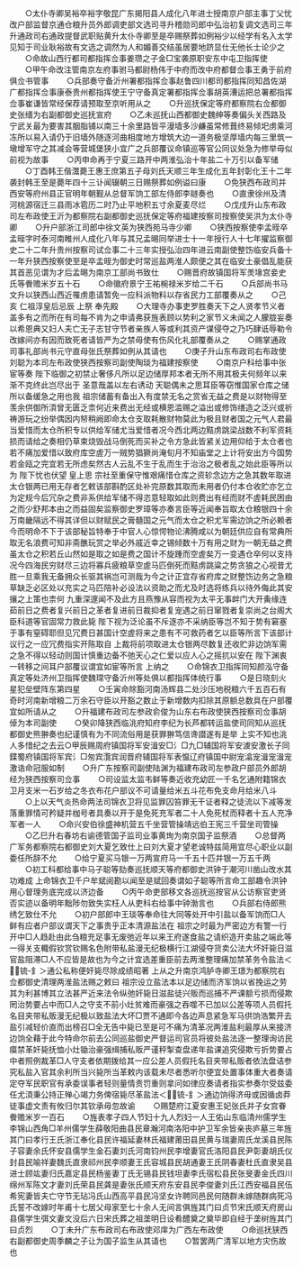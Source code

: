 <!-- { "loadSidebar": true } -->
　　○太仆寺卿吴裕卒裕字敬昆广东揭阳县人成化八年进士授南京户部主事丁父忧改户部监督京通仓粮升员外郎调吏部文选司寻升稽勋司郎中弘治初复调文选司三年升通政司右通政提督武职贴黄升太仆寺卿至是卒赐祭葬如例裕少以经学有名入太学见知于司业耿裕故有文选之调然为人和媚善交结虽居要地跻显仕无他长士论少之
　　○命故山西行都司都指挥佥事姜瓒之子金□宝袭原职安东中屯卫指挥使
　　○甲午命改注管南京左府事驸马都尉杨伟于中府而改中府都督佥事王勇于前府俱佥书管事
　　○兵部奏守备沂州署都指挥佥事赵鲁四川都司都指挥同知昌佐湖广都指挥佥事康泰贵州都指挥使王宁守备真定署都指挥佥事胡英漕运把总署都指挥佥事崔谦皆常经保荐请预取至京听用从之
　　○升巡抚保定等府都察院右佥都御史张缙为右副都御史巡抚宣府
　　○乙未巡抚山西都御史魏绅等奏偏头关西路及宁武关最为要害其胭脂铺以南三十余里路皆平漫墙多沙鹻虽常修葺终易倾圯虏乘河冻所以易入请仍于旧墙外随逐河曲相度地方增筑大边一道务极坚厚墙内每三里筑一墩增军守之其减会等营城堡狭小宜广之兵部覆议命镇巡等官公同议处急为修举毋似前视为故事
　　○丙申命再于宁夏三路开中两淮弘治十年盐二十万引以备军储
　　○丁酉韩王偕灊薨王惠王庶第五子母刘氏天顺三年生成化五年封彰化王十二年袭封韩王至是薨年四十三讣闻辍朝三日赐祭葬如例谥曰康
　　○免狭西布政司并西安等府州县正官明年朝觐从总督军饷工部左侍郎李鐩奏也
　　○直隶徐州及清河桃源宿迁三县雨冰雹历二时乃止平地积五寸余夏麦尽烂
　　○戊戌升山东布政司左布政使王沂为都察院右副都御史巡抚保定等府福建按察司按察使吴洪为太仆寺卿
　　○升户部浙江司郎中徐文英为狭西苑马寺少卿
　　○狭西按察使李孟晊卒孟晊字时泰河南睢州人成化八年与其兄孟晹同举进士十一年授行人十七年擢监察御史二十二年升贵州按察司试佥事二十三年实授弘治四年进云南副使整饬临安兵备十一年升狭西按察使至是卒孟晊为御史时常巡盐两淮人颇便之其在临安土豪倡乱能获其首恶见谓为才后孟晹为南京工部尚书致仕
　　○赐晋府故镇国将军羙堟宫妾史氏等餋赡米岁五十石
　　○命徽府景宁王祐椀禄米岁给二千石
　　○兵部尚书马文升以狭西山西近罹虏患请暂免一应科派物料以存省民力工部覆奏从之
　　○己亥  仁祖淳皇后忌辰  上祭  奉先殿
　　○大理寺办事吏罗胜奏天下之人贤孝节义者盖多有之而所在有司每不肯为之申请弗获旌表顾以势利之家节义未闻之人朦胧妄奏以希恩典又妇人夫亡无子志甘守节者亲族人等或利其资产谋侵夺之乃巧肆诋辱勒令改嫁间亦有因而致死者请皆严为之禁毋使有伤风化礼部覆奏从之
　　○赐掌通政司事礼部尚书元守直母张氏祭葬如例从其请也
　　○庚子升山东布政司右布政使刘聪为本司左布政使狭西按察司副使陶琰为福建按察使
　　○南京户科给事中张宦等奏  陛下临御之初禁止奢侈凡所以足边储厚邦本者无所不用其极夫何频年以来渐不克终此岂尽出于  圣意哉盖以左右诱动  天聪偶未之思耳臣等窃惟国家仓库之储所以备缓急之用也我  祖宗储蓄有备出入有度禁无名之赏省无益之费是以财物得至羡余供御所湏曾无匮乏柰何近来费出无经或横恩滥赐之溢出或修饰缮造之泛兴或祈祷游玩之纷举偶因内帑稍阙即命太仓支取耗散财物莫此为极且财者国之元气人君最当爱惜而太仓所积专以供给军储尤当爱惜者况今西北两边黠虏跳梁战数不利军资耗损而请给之奏相仍草束烧毁战马倒死而买补之令方急此皆紧关边用仰给于太仓者也若不痛加爱惜以致府库空虗万一贼势猖獗尚淹旬月不知庙堂之上计将安出方今国势若金瓯之完宜若无所虑矣然古人云乱不生于乱而生于治治之极者乱之始此臣等所以为  陛下忧也伏望  皇上思  宗社至重保守惟艰痛惜仓库之资轸念边方之急其数年取进太仓银两已用无存者乞敕该部斟酌区处补完原数其取而未用者仍付本仓收贮亦乞立为定规今后冗杂之费非系供给军储不得恣意轻取如此则费出有经而财不虗耗民困由之而少舒邦本由之而益固矣监察御史罗璋等亦奏言臣等近闻奉旨取太仓粮银四十余万南畿隔远不得其详但以财赋民之膏髓国之元气而太仓之积尤军需边饷之所必赖者今而明命不下于该部秘旨特奉于中官人心惊愕物论沸腾咸以为朝廷供应自有常典所取无名浪费可知非斋醮玩赏之举必外戚近幸之锡倾数十万有用之财为一朝无益之费虽太仓之积若丘山然如是取之如是费之国计不旋踵而空虗矣万一变遇仓卒何以支持况今四海民穷财尽三边将寡兵疲粮草空虗马匹倒死而黠虏跳粱之势贪狼之心视昔尤胜一旦乘我无备拥众长驱其祸岂可测哉为今之计正宜存省府库之财整饬边务之急粮草缺乏必区处以充实之马匹陪补必设法以资助之而尤及时选将练兵以待外侮此其安攘之上策也柰何  九重深邃闻不及此方且燕豫从容而视为太平无事衅门大开夤缘连茹前日之费者复兴前日之革者复进前日裁抑者复宠遇之前日窜戮者复崇尚之台阁大臣科道等官固常力救此毙  陛下视为泛论虽不斥逐亦不采纳臣等岂不知于势有窘塞于事有窒碍耶但见冗费日甚国计空虗将来之患有不可救药者乞以臣等所言下该部计议行之一应冗费指实开陈取自  上裁将前项取进太仓银两尽数复还收贮非边饷军需之急不得以轻动则国计慎重边备不弛天心之仁爱以应人心之摇扤以安在  陛下渊衷一转移之间耳户部覆议谓宜如宦等所言  上纳之
　　○命锦衣卫指挥同知颜泓守备真定等处济州卫指挥使魏瑺守备沂州等处俱以都指挥体统行事
　　○是日晓刻火星犯垒壁阵东第四星
　　○壬寅命除豁河南汤辉县二处沙压地税粮六千五百石有奇时河南新增粮二万余石守臣以开豁之数止于新增数内扣除其原额总数具在户部覆宜如所请从之
　　○升福建布政司左参政俞俊为山东右布政使狭西按察司佥事胡倬为本司副使
　　○癸卯降狭西临洮府知府李纪为长芦都转运盐使司同知从巡抚都御史熊翀奏也纪谨慎有为不同流俗用是获罪翀笃信谗譛遂有是举  上实不知也洮人多惜纪之去云○甲辰赐周府镇国将军安湒安□氵□九□辅国将军安澞安激长子同鍱蜀府镇国将军宾氵□匆宾灠宾润晋府辅国将军表愠辽府镇国中尉宠潝宠湒宠湒宠激诰命冠服如制
　　○升广东按察司副使陆渊为福建布政司左参政户部员外郎胡经为狭西按察司佥事
　　○司设监太监韦鲜等奏近收充幼匠一千名乞通附籍锦衣卫月支米一石岁给之冬衣布花户部议不可请量给米五斗花布免支命月给米八斗
　　○上以天气炎热命两法司锦衣卫将见监罪囚笞罪无干证者释之徒流以下减等发落重罪情可矜疑并枷号者具奏以开于是免死充军者二十人免死杖而释者十五人充净军者一人
　　○命兴安伯徐盛神机营五千坐营管操靖远伯王宪三千营坐司管操
　　○乙巳升右春坊右谕德管国子监司业事黄珣为南京国子监祭酒
　　○总督两广军务都察院右都御史刘大夏乞致仕上曰刘大夏才望老诚特兹简用宜尽心职业以副委任所辞不允
　　○给宁夏买马银一万两宣府马一千五十匹并银一万五千两
　　○初工科都给事中马子聪等劾奏巡抚顺天等府都御史洪钟于潮河川凿山改水其功难成  上命锦衣卫千户牟斌阅勘以闻至是斌回奏谓如子聪等所言命工部趣令洪钟用心督理务底完成以济边备
　　○丙午命吏部移文各巡抚巡按官从公访察官吏贤否实迹以备明年黜陟勿致失实枉人从吏科右给事中钟渤言也
　　○兵部右侍郎熊绣乞致仕不允
　　○初户部郎中王琰等奉命往大同等处开中引盐以备军饷而□人鲜有应者户部议谓天下之事贵乎正本清源盐法在  祖宗之时最为严密边方有警一行开中□人趋赴由此刍粮充足事无废弛近年以来王府遂食盐之请织造开卖盐之端此等一得关支輙假钦赏钦赐名色附带私盐漫无纪极横行江湖侵夺货卖公法大坏奸毙日滋官盐阻滞□人不应皆是故也为今之计宜选差重臣前去两淮整理痛加禁革务令盐法＜锍-釒＞通公私称便奸毙尽除成绩昭著  上从之升南京鸿胪寺卿王璟为都察院右佥都御史清理两淮盐法赐之敕曰  祖宗设立盐法本以足边储而济军饷以省挽运之劳其为利甚博其立法甚严近来法令纵弛奸毙日滋盐徒兴贩而巡捕不严课额亏损而侵欺罔治势要占中而□人之守支不前小灶贫难而豪强之吞噬不已加以公差等项人员假托名目夹带私贩漫无纪极以致盐法大坏□贾不通即今各边声息紧急军马供饷浩繁开去盐引减轻价直而出榜召□全无告中毙已至是可不痛为清革况两淮盐利最厚从来接济边饷全藉于此今特命尔前去公同巡盐御史严督运司官员将彼处盐法逐一整理询访民瘼禁革奸毙抚恤小灶锄治豪强缉捕私贩严谨秤掣查盘递年盐课追究侵欺亏折势要占中者照例裁革□人守支者依期拨给其一应公差人员假托名目夹带私贩者依法盘诘参究私盐入官其余利所当兴毙所当革敕内该载未尽者悉听尔便宜处置事体重大者奏请定夺军民职官有承委误事者轻则量情责罚重则拿问如律应奏请者指实参奏尔受兹委任尤湏秉公持正殚心竭力务俾宿毙尽革盐法＜锍-釒＞通边饷得济毋或因循卤莽徒事虚文责有攸归尔其钦承毋忽故谕
　　○赐楚府江夏安惠王妃张氏并子女宫眷餋赡米岁一百石
　　○旌表孝子四人节妇十九人烈妇一人王佑山东临清州儒学生李锦山西角□羊州儒学生薛敬阳曲县民章瀚河南洛阳中护卫军余皆亲丧庐墓三年旌其门曰孝行王氏浙江奉化县民许福延妻林氏福建莆田县民黄与瑞妻周氏龙溪县民陈子容妻余氏怀安县儒学生金石妻刘氏河南钧州民李增妻官氏洛阳县民尹彰妻胡氏仪封县民喻祥妻魏氏直隶祁州民李顺妻王氏容城县民胡通妻王氏阴春妻杜氏直隶吴县进士顾竑妻归氏嘉定县民杨鉴妻丁氏无锡县民钱坦妻李氏宿松县民张旻妻金氏四川绵州军陈文才妻刘氏荣县民龚是妻张氏顺天府东安县民李俊妻刘氏江西安福县民伍希宪妻皆夫亡守节无玷冯氏山西高平县民冯坚女许聘同邑民何随群未嫁随群病死冯氏誓不改嫁时年甫十七居父母家至七十余人无间言俱旌其门曰贞节宋氏顺天府房山县儒学生弭文妻文没后六日宋氏葬之祖垄明日设肴醴奠之奠毕即自经于垄树旌其门曰贞烈
　　○丁未升广东布政司右布政使邓庠为广西左布政使
　　○命巡抚狭西右副都御史周季麟之子让为国子监生从其请也
　　○暂罢两广清军以地方灾伤故也
